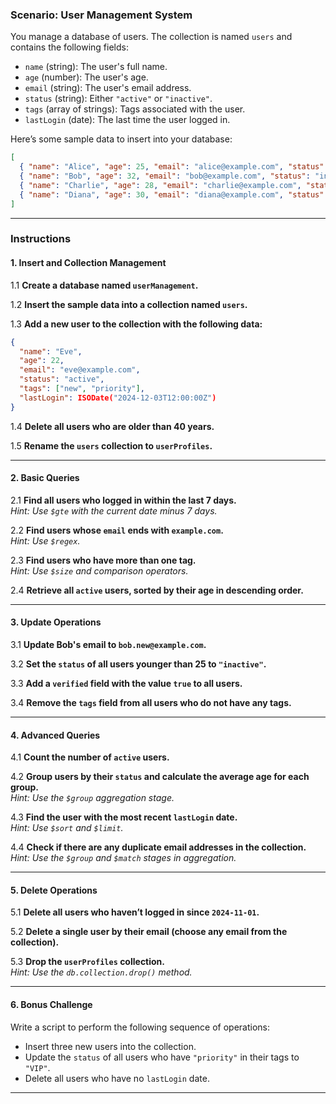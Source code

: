 ### **Scenario: User Management System**

You manage a database of users. The collection is named `users` and contains the following fields:

-   `name` (string): The user's full name.
-   `age` (number): The user's age.
-   `email` (string): The user's email address.
-   `status` (string): Either `"active"` or `"inactive"`.
-   `tags` (array of strings): Tags associated with the user.
-   `lastLogin` (date): The last time the user logged in.

Here’s some sample data to insert into your database:

```json
[
  { "name": "Alice", "age": 25, "email": "alice@example.com", "status": "active", "tags": ["new", "vip"], "lastLogin": ISODate("2024-12-01T10:00:00Z") },
  { "name": "Bob", "age": 32, "email": "bob@example.com", "status": "inactive", "tags": ["vip"], "lastLogin": ISODate("2024-11-25T09:30:00Z") },
  { "name": "Charlie", "age": 28, "email": "charlie@example.com", "status": "active", "tags": ["new"], "lastLogin": ISODate("2024-12-02T11:15:00Z") },
  { "name": "Diana", "age": 30, "email": "diana@example.com", "status": "inactive", "tags": ["priority", "vip"], "lastLogin": ISODate("2024-11-30T08:45:00Z") }
]
```

---

### **Instructions**

#### **1. Insert and Collection Management**

1.1 **Create a database named `userManagement`.**

1.2 **Insert the sample data into a collection named `users`.**

1.3 **Add a new user to the collection with the following data:**

```json
{
  "name": "Eve",
  "age": 22,
  "email": "eve@example.com",
  "status": "active",
  "tags": ["new", "priority"],
  "lastLogin": ISODate("2024-12-03T12:00:00Z")
}
```

1.4 **Delete all users who are older than 40 years.**

1.5 **Rename the `users` collection to `userProfiles`.**

---

#### **2. Basic Queries**

2.1 **Find all users who logged in within the last 7 days.**  
_Hint: Use `$gte` with the current date minus 7 days._

2.2 **Find users whose `email` ends with `example.com`.**  
_Hint: Use `$regex`._

2.3 **Find users who have more than one tag.**  
_Hint: Use `$size` and comparison operators._

2.4 **Retrieve all `active` users, sorted by their age in descending order.**

---

#### **3. Update Operations**

3.1 **Update Bob's email to `bob.new@example.com`.**

3.2 **Set the `status` of all users younger than 25 to `"inactive"`.**

3.3 **Add a `verified` field with the value `true` to all users.**

3.4 **Remove the `tags` field from all users who do not have any tags.**

---

#### **4. Advanced Queries**

4.1 **Count the number of `active` users.**

4.2 **Group users by their `status` and calculate the average age for each group.**  
_Hint: Use the `$group` aggregation stage._

4.3 **Find the user with the most recent `lastLogin` date.**  
_Hint: Use `$sort` and `$limit`._

4.4 **Check if there are any duplicate email addresses in the collection.**  
_Hint: Use the `$group` and `$match` stages in aggregation._

---

#### **5. Delete Operations**

5.1 **Delete all users who haven’t logged in since `2024-11-01`.**

5.2 **Delete a single user by their email (choose any email from the collection).**

5.3 **Drop the `userProfiles` collection.**  
_Hint: Use the `db.collection.drop()` method._

---

#### **6. Bonus Challenge**

Write a script to perform the following sequence of operations:

-   Insert three new users into the collection.
-   Update the `status` of all users who have `"priority"` in their tags to `"VIP"`.
-   Delete all users who have no `lastLogin` date.

---
